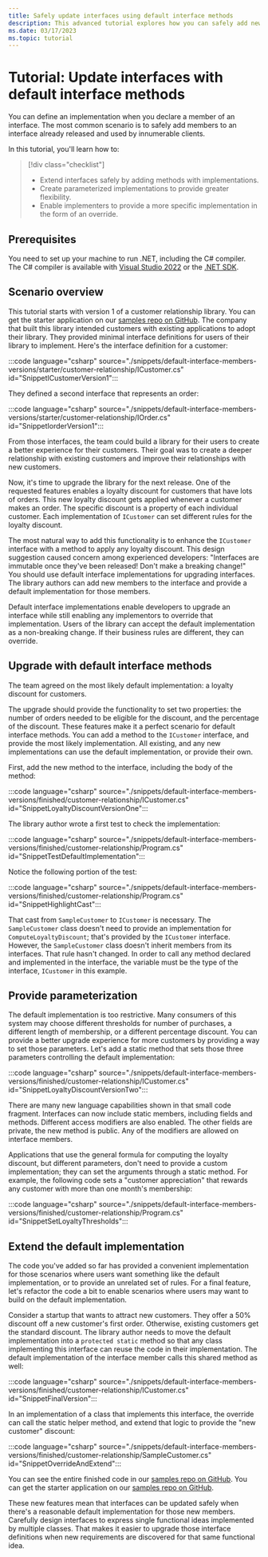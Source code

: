 ```yaml
---
title: Safely update interfaces using default interface methods
description: This advanced tutorial explores how you can safely add new capabilities to existing interface definitions without breaking all classes and structs that implement that interface.
ms.date: 03/17/2023
ms.topic: tutorial
---
```

# Tutorial: Update interfaces with default interface methods

You can define an implementation when you declare a member of an interface. The most common scenario is to safely add members to an interface already released and used by innumerable clients.

In this tutorial, you'll learn how to:

> [!div class="checklist"]
>
> * Extend interfaces safely by adding methods with implementations.
> * Create parameterized implementations to provide greater flexibility.
> * Enable implementers to provide a more specific implementation in the form of an override.

## Prerequisites

You need to set up your machine to run .NET, including the C# compiler. The C# compiler is available with [Visual Studio 2022](https://visualstudio.microsoft.com/downloads) or the [.NET SDK](https://dotnet.microsoft.com/download).

## Scenario overview

This tutorial starts with version 1 of a customer relationship library. You can get the starter application on our [samples repo on GitHub](https://github.com/dotnet/samples/tree/main/csharp/tutorials/default-interface-members-versions/starter/customer-relationship). The company that built this library intended customers with existing applications to adopt their library. They provided minimal interface definitions for users of their library to implement. Here's the interface definition for a customer:

:::code language="csharp" source="./snippets/default-interface-members-versions/starter/customer-relationship/ICustomer.cs" id="SnippetICustomerVersion1":::

They defined a second interface that represents an order:

:::code language="csharp" source="./snippets/default-interface-members-versions/starter/customer-relationship/IOrder.cs" id="SnippetIorderVersion1":::

From those interfaces, the team could build a library for their users to create a better experience for their customers. Their goal was to create a deeper relationship with existing customers and improve their relationships with new customers.

Now, it's time to upgrade the library for the next release. One of the requested features enables a loyalty discount for customers that have lots of orders. This new loyalty discount gets applied whenever a customer makes an order. The specific discount is a property of each individual customer. Each implementation of `ICustomer` can set different rules for the loyalty discount.

The most natural way to add this functionality is to enhance the `ICustomer` interface with a method to apply any loyalty discount. This design suggestion caused concern among experienced developers: "Interfaces are immutable once they've been released! Don't make a breaking change!" You should use default interface implementations for upgrading interfaces. The library authors can add new members to the interface and provide a default implementation for those members.

Default interface implementations enable developers to upgrade an interface while still enabling any implementors to override that implementation. Users of the library can accept the default implementation as a non-breaking change. If their business rules are different, they can override.

## Upgrade with default interface methods

The team agreed on the most likely default implementation: a loyalty discount for customers.

The upgrade should provide the functionality to set two properties: the number of orders needed to be eligible for the discount, and the percentage of the discount. These features make it a perfect scenario for default interface methods. You can add a method to the `ICustomer` interface, and provide the most likely implementation. All existing, and any new implementations can use the default implementation, or provide their own.

First, add the new method to the interface, including the body of the method:

:::code language="csharp" source="./snippets/default-interface-members-versions/finished/customer-relationship/ICustomer.cs" id="SnippetLoyaltyDiscountVersionOne":::

The library author wrote a first test to check the implementation:

:::code language="csharp" source="./snippets/default-interface-members-versions/finished/customer-relationship/Program.cs" id="SnippetTestDefaultImplementation":::

Notice the following portion of the test:

:::code language="csharp" source="./snippets/default-interface-members-versions/finished/customer-relationship/Program.cs" id="SnippetHighlightCast":::

That cast from `SampleCustomer` to `ICustomer` is necessary. The `SampleCustomer` class doesn't need to provide an implementation for `ComputeLoyaltyDiscount`; that's provided by the `ICustomer` interface. However, the `SampleCustomer` class doesn't inherit members from its interfaces. That rule hasn't changed. In order to call any method declared and implemented in the interface, the variable must be the type of the interface, `ICustomer` in this example.

## Provide parameterization

The default implementation is too restrictive. Many consumers of this system may choose different thresholds for number of purchases, a different length of membership, or a different percentage discount. You can provide a better upgrade experience for more customers by providing a way to set those parameters. Let's add a static method that sets those three parameters controlling the default implementation:

:::code language="csharp" source="./snippets/default-interface-members-versions/finished/customer-relationship/ICustomer.cs" id="SnippetLoyaltyDiscountVersionTwo":::

There are many new language capabilities shown in that small code fragment. Interfaces can now include static members, including fields and methods. Different access modifiers are also enabled. The other fields are private, the new method is public. Any of the modifiers are allowed on interface members.

Applications that use the general formula for computing the loyalty discount, but different parameters, don't need to provide a custom implementation; they can set the arguments through a static method. For example, the following code sets a "customer appreciation" that rewards any customer with more than one month's membership:

:::code language="csharp" source="./snippets/default-interface-members-versions/finished/customer-relationship/Program.cs" id="SnippetSetLoyaltyThresholds":::

## Extend the default implementation

The code you've added so far has provided a convenient implementation for those scenarios where users want something like the default implementation, or to provide an unrelated set of rules. For a final feature, let's refactor the code a bit to enable scenarios where users may want to build on the default implementation.

Consider a startup that wants to attract new customers. They offer a 50% discount off a new customer's first order. Otherwise, existing customers get the standard discount. The library author needs to move the default implementation into a `protected static` method so that any class implementing this interface can reuse the code in their implementation. The default implementation of the interface member calls this shared method as well:

:::code language="csharp" source="./snippets/default-interface-members-versions/finished/customer-relationship/ICustomer.cs" id="SnippetFinalVersion":::

In an implementation of a class that implements this interface, the override can call the static helper method, and extend that logic to provide the "new customer" discount:

:::code language="csharp" source="./snippets/default-interface-members-versions/finished/customer-relationship/SampleCustomer.cs" id="SnippetOverrideAndExtend":::

You can see the entire finished code in our [samples repo on GitHub](https://github.com/dotnet/samples/tree/main/csharp/tutorials/default-interface-members-versions/finished/customer-relationship). You can get the starter application on our [samples repo on GitHub](https://github.com/dotnet/samples/tree/main/csharp/tutorials/default-interface-members-versions/starter/customer-relationship).

These new features mean that interfaces can be updated safely when there's a reasonable default implementation for those new members. Carefully design interfaces to express single functional ideas implemented by multiple classes. That makes it easier to upgrade those interface definitions when new requirements are discovered for that same functional idea.
